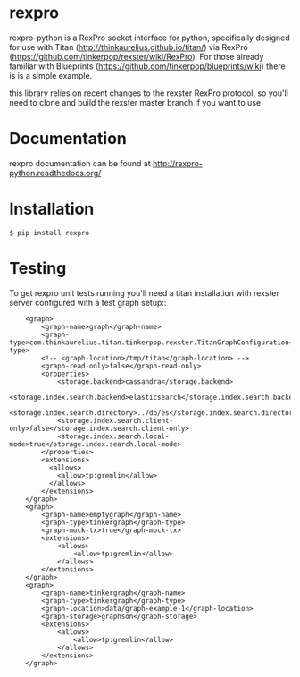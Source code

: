 rexpro
======

rexpro-python is a RexPro socket interface for python, specifically designed for use with Titan
(http://thinkaurelius.github.io/titan/) via RexPro (https://github.com/tinkerpop/rexster/wiki/RexPro).
For those already familiar with Blueprints (https://github.com/tinkerpop/blueprints/wiki) there is is a simple example.

this library relies on recent changes to the rexster RexPro protocol, so you'll need to clone and build the rexster master branch if you want to use

Documentation
=============

rexpro documentation can be found at http://rexpro-python.readthedocs.org/

Installation
============

``$ pip install rexpro``

Testing
=======

To get rexpro unit tests running you'll need a titan installation with rexster server configured with a test graph setup::

        <graph>
            <graph-name>graph</graph-name>
            <graph-type>com.thinkaurelius.titan.tinkerpop.rexster.TitanGraphConfiguration</graph-type>
            <!-- <graph-location>/tmp/titan</graph-location> -->
            <graph-read-only>false</graph-read-only>
            <properties>
                <storage.backend>cassandra</storage.backend>
                <storage.index.search.backend>elasticsearch</storage.index.search.backend>
                <storage.index.search.directory>../db/es</storage.index.search.directory>
                <storage.index.search.client-only>false</storage.index.search.client-only>
                <storage.index.search.local-mode>true</storage.index.search.local-mode>
            </properties>
            <extensions>
              <allows>
                <allow>tp:gremlin</allow>
              </allows>
            </extensions>
        </graph>
        <graph>
            <graph-name>emptygraph</graph-name>
            <graph-type>tinkergraph</graph-type>
            <graph-mock-tx>true</graph-mock-tx>
            <extensions>
                <allows>
                    <allow>tp:gremlin</allow>
                </allows>
            </extensions>
        </graph>
        <graph>
            <graph-name>tinkergraph</graph-name>
            <graph-type>tinkergraph</graph-type>
            <graph-location>data/graph-example-1</graph-location>
            <graph-storage>graphson</graph-storage>
            <extensions>
                <allows>
                    <allow>tp:gremlin</allow>
                </allows>
            </extensions>
        </graph>

